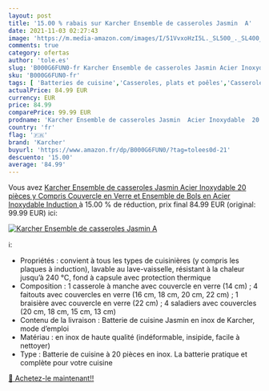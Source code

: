 ```yaml
---
layout: post
title: '15.00 % rabais sur Karcher Ensemble de casseroles Jasmin  A'
date: 2021-11-03 02:27:43
image: 'https://m.media-amazon.com/images/I/51VvxoHzI5L._SL500_._SL400_.jpg'
comments: true
category: ofertas
author: 'tole.es'
slug: 'B000G6FUN0-fr Karcher Ensemble de casseroles Jasmin Acier Inoxydable 20...'
sku: 'B000G6FUN0-fr'
tags: [ 'Batteries de cuisine','Casseroles, plats et poêles','Casseroles, poêles et faitouts','Cuisine et Maison','Sets de casseroles','karcher', ]
actualPrice: 84.99 EUR
currency: EUR
price: 84.99
comparePrice: 99.99 EUR
prodname: 'Karcher Ensemble de casseroles Jasmin  Acier Inoxydable  20 pièces  y Compris Couvercle en Verre et Ensemble de Bols en Acier Inoxydable  Induction '
country: 'fr'
flag: '🇫🇷'
brand: 'Karcher'
buyurl: 'https://www.amazon.fr/dp/B000G6FUN0/?tag=tolees0d-21'
descuento: '15.00'
average: '84.99'
---
```


Vous avez [Karcher Ensemble de casseroles Jasmin  Acier Inoxydable  20 pièces  y Compris Couvercle en Verre et Ensemble de Bols en Acier Inoxydable  Induction ](https://www.amazon.fr/dp/B000G6FUN0/?tag=tolees0d-21)  à  15.00 % de réduction, prix final  84.99 EUR (original: 99.99 EUR) ici:

[![Karcher Ensemble de casseroles Jasmin  A](https://m.media-amazon.com/images/I/51VvxoHzI5L._SL500_._SL400_.jpg)](https://www.amazon.fr/dp/B000G6FUN0/?tag=tolees0d-21)

ℹ️:

- Propriétés : convient à tous les types de cuisinières (y compris les plaques à induction), lavable au lave-vaisselle, résistant à la chaleur jusqu’à 240 °C, fond à capsule avec protection thermique
- Composition : 1 casserole à manche avec couvercle en verre (14 cm) ; 4 faitouts avec couvercles en verre (16 cm, 18 cm, 20 cm, 22 cm) ; 1 braisière avec couvercle en verre (22 cm) ; 4 saladiers avec couvercles (20 cm, 18 cm, 15 cm, 13 cm)
- Contenu de la livraison : Batterie de cuisine Jasmin en inox de Karcher, mode d’emploi
- Matériau : en inox de haute qualité (indéformable, insipide, facile à nettoyer)
- Type : Batterie de cuisine à 20 pièces en inox. La batterie pratique et complète pour votre cuisine

[🛒 Achetez-le maintenant!!](https://www.amazon.fr/dp/B000G6FUN0/?tag=tolees0d-21)
